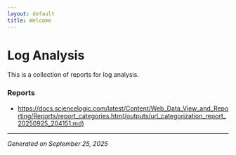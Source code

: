 ```yaml
---
layout: default
title: Welcome
---
```


# Log Analysis

This is a collection of reports for log analysis.

### Reports
- https://docs.sciencelogic.com/latest/Content/Web_Data_View_and_Reporting/Reports/report_categories.htm(/outputs/url_categorization_report_20250925_204151.md)

---
*Generated on September 25, 2025*